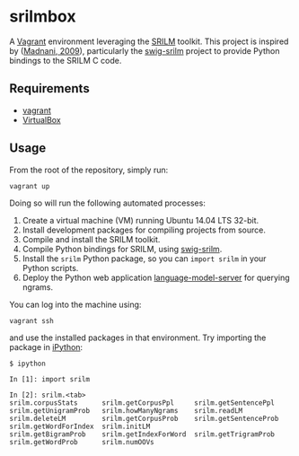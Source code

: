 srilmbox
========

A [Vagrant] environment leveraging the [SRILM] toolkit. 
This project is inspired by ([Madnani, 2009]), particularly 
the [swig-srilm] project to provide Python bindings to the SRILM C code.

Requirements
------------
 - [vagrant]
 - [VirtualBox]

Usage
-----

From the root of the repository, simply run: 

```vagrant up```

Doing so will run the following automated processes:

  1. Create a virtual machine (VM) running Ubuntu 14.04 LTS 32-bit.
  2. Install development packages for compiling projects from source.
  3. Compile and install the SRILM toolkit.
  4. Compile Python bindings for SRILM, using [swig-srilm].
  5. Install the `srilm` Python package, so you can `import srilm` in your Python scripts.
  6. Deploy the Python web application [language-model-server] for querying ngrams.

You can log into the machine using:

```vagrant ssh```

and use the installed packages in that environment. 
Try importing the package in [iPython]:

```
$ ipython

In [1]: import srilm

In [2]: srilm.<tab>
srilm.corpusStats      srilm.getCorpusPpl     srilm.getSentencePpl   srilm.getUnigramProb   srilm.howManyNgrams    srilm.readLM
srilm.deleteLM         srilm.getCorpusProb    srilm.getSentenceProb  srilm.getWordForIndex  srilm.initLM
srilm.getBigramProb    srilm.getIndexForWord  srilm.getTrigramProb   srilm.getWordProb      srilm.numOOVs
```

[Madnani, 2009]:http://ojs.pythonpapers.org/index.php/tppsc/article/view/83
[SRILM]:http://www.speech.sri.com/projects/srilm/download.html
[vagrant]:http://www.vagrantup.com/
[VirtualBox]:http://www.virtualbox.org/
[swig-srilm]:https://github.com/desilinguist/swig-srilm
[language-model-server]:https://github.com/ronocdh/language-model-server
[iPython]:http://ipython.org/
